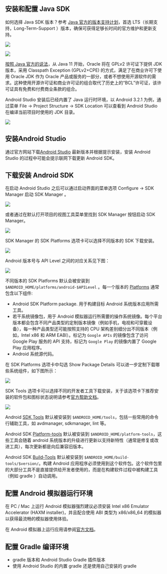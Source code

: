 ## 安装和配置 Java SDK 

如何选择 Java SDK 版本？参考 [Java 官方的版本支持计划](https://www.oracle.com/technetwork/java/javase/eol-135779.html)，首选 LTS（长期支持，Long-Term-Support ）版本，确保可获得足够长时间的官方维护和更新支持。

![](attach/OracleJavaSEPublicUpdates.png)

![](attach/OracleJavaSESupportRoadmap.png)

[按照 Java 官方的说法](https://blogs.oracle.com/java-platform-group/oracle-jdk-releases-for-java-11-and-later)，从 Java 11 开始，Oracle 将在 GPLv2 许可证下提供 JDK 版本，采用 Classpath Exception (GPLv2+CPE) 的方式，满足了在商业许可下使用 Oracle JDK 作为 Oracle 产品或服务的一部分，或者不想使用开源软件的需求。这种使用开源许可证和商业许可证的组合取代了历史上的“BCL”许可证，该许可证具有免费和付费商业条款的组合。

Android Studio 安装后已经内置了 Java 运行时环境，以 Android 3.2.1 为例，通过菜单 File -> Project Structure -> SDK Location 可以查看到 Android Studio 在编译当前项目时使用的 JDK 目录。

![](attach/AndroidStudioSDKLocation.png)


## 安装Android Studio

通过官方网站下载[Android Studio](https://developer.android.com/studio/) 最新版本并根据提示安装，安装 Android Studio 的过程中可能会提示联网下载更新 Android SDK。

## 下载安装 Android SDK

在启动 Android Studio 之后可以通过启动界面的菜单选项 Configure -> SDK Manager 启动 SDK Manager 。

![](attach/SDKManager-0.png)

或者通过在默认打开项目的视图工具菜单里找到 SDK Manager 按钮启动 SDK Manager。

![](attach/SDKManager-1.png)

SDK Manager 的 SDK Platforms 选项卡可以选择不同版本的 SDK 下载安装。

![](attach/SDKManager-2.png)

Android 版本号与 API Level 之间的对应关系见下图：

<a href="https://source.android.com/source/build-numbers">![](attach/AndroidOSVerAPI.png)</a>

不同版本的 SDK Platforms 默认会被安装到 `$ANDROID_HOME/platforms/android-$APILevel` 。每一个版本的 [Platforms](https://developer.android.com/studio/releases/platforms) 通常包含以下组件:

* Android SDK Platform package. 用于构建目标 Android 系统版本应用所需工具。
* 若干系统镜像包，用于 Android 模拟器运行所需要的操作系统镜像。每个平台版本都会包含不同产品类型的定制版本镜像（例如手机，电视和可穿戴设备），每一种产品类型还可能按照支持的 CPU 架构差别细分出不同版本（例如，Intel x86 和 ARM EABI）。标记为 `Google APIs` 的镜像包含了访问 Google Play 服务的 API 支持，标记为 `Google Play` 的镜像内置了 Google Play 应用程序。
* Android 系统源代码。

在 SDK Platforms 选项卡中勾选 Show Package Details 可以进一步定制下载哪些系统组件，如下图所示：

![](attach/SDKManager-4.png)

SDK Tools 选项卡可以选择不同的开发者工具下载安装，关于该选项卡下推荐安装的软件包和图标状态说明请参考[官方帮助文档](https://developer.android.com/studio/intro/update#sdk-manager)。

![](attach/SDKManager-3.png)

Android [SDK Tools](https://developer.android.com/studio/command-line/#tools-sdk) 默认被安装到 `$ANDROID_HOME/tools`，包括一些常用的命令行辅助工具，如 avdmanager, sdkmanager, lint 等。

Android SDK [Platform-tools](https://developer.android.com/studio/command-line/#tools-platform) 默认被安装到 `$ANDROID_HOME/platform-tools`，这些工具会随着 android 系统版本的升级进行更新以支持新特性（通常是修复或改进工具），每次更新都是向后兼容旧版本。

Android SDK [Build-Tools](https://developer.android.com/studio/command-line/#tools-build) 默认被安装到 `$ANDROID_HOME/build-tools/$version/`。构建 Android 应用程序必须使用到这个软件包。这个软件包里的大部分工具不是直接提供给开发者使用的，而是在构建软件过程中被构建工具（例如 gradle ）自动调用。

## 配置 Android 模拟器运行环境

在 PC / Mac 上运行 Android 模拟器强烈建议必须安装 Intel x86 Emulator Accelerator (HAXM installer)，并且配合使用 ABI 类型为 x86/x86_64 的模拟器以获得最流畅的模拟器使用体验。 

在 Android 模拟器上运行应用请参阅[官方文档](https://developer.android.com/studio/run/emulator)。

## 配置 Gradle 编译环境

* gradle 版本和 Android Studio Gradle 插件版本
* 使用 Android Studio 的内置 gradle 还是使用自己安装的 gradle


